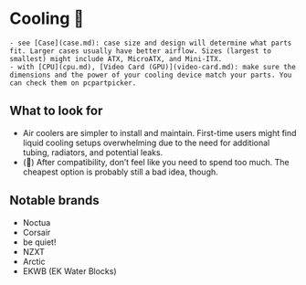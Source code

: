 # Cooling 🧩
```admonish warning title="Compatibility"
- see [Case](case.md): case size and design will determine what parts fit. Larger cases usually have better airflow. Sizes (largest to smallest) might include ATX, MicroATX, and Mini-ITX.
- with [CPU](cpu.md), [Video Card (GPU)](video-card.md): make sure the dimensions and the power of your cooling device match your parts. You can check them on pcpartpicker.
```

## What to look for
- Air coolers are simpler to install and maintain. First-time users might find liquid cooling setups overwhelming due to the need for additional tubing, radiators, and potential leaks.
- (🧩) After compatibility, don’t feel like you need to spend too much. The cheapest option is probably still a bad idea, though.

## Notable brands
- Noctua
- Corsair
- be quiet!
- NZXT
- Arctic
- EKWB (EK Water Blocks)
